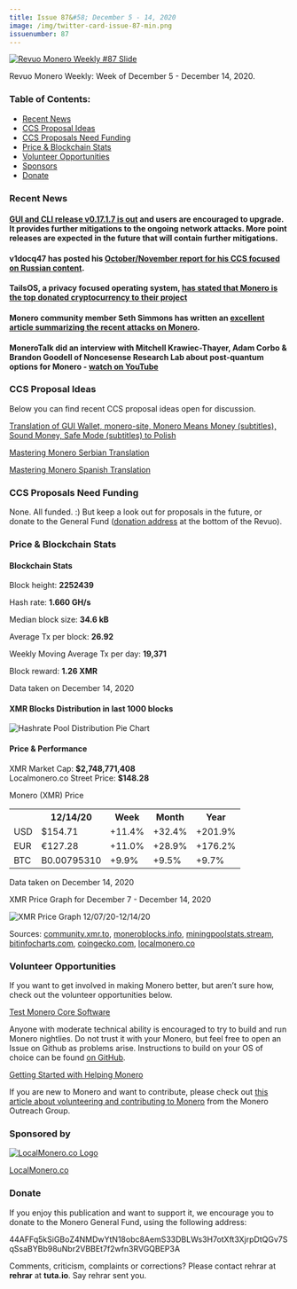```yaml
---
title: Issue 87&#58; December 5 - 14, 2020
image: /img/twitter-card-issue-87-min.png
issuenumber: 87
---
```

[<img src="/img/img-issue87-min.png" alt="Revuo Monero Weekly #87 Slide" class="img-lead">](/issue-87.html)

<p class="text-lead">Revuo Monero Weekly: Week of December 5 - December 14, 2020.</p>
<!--more-->

<h3>Table of Contents:</h3>
<ul class="contents">
    <li><a href="#news">Recent News</a></li>
    <li><a href="#ideas">CCS Proposal Ideas</a></li>
    <li><a href="#proposals">CCS Proposals Need Funding</a></li>
    <li><a href="#stats">Price & Blockchain Stats</a></li>
    <li><a href="#volunteer">Volunteer Opportunities</a></li>
    <li><a href="#sponsor">Sponsors</a></li>
    <li><a href="#donate">Donate</a></li>
</ul>

<h3 id="news">Recent News</h3>

<div class="newsbyte">
    <h4><a href="https://www.reddit.com/r/Monero/comments/kd59xm/cli_gui_v01717_oxygen_orion_released/" target="_blank">GUI and CLI release v0.17.1.7 is out</a> and users are encouraged to upgrade. It provides further mitigations to the ongoing network attacks. More point releases are expected in the future that will contain further mitigations.</h4>
</div>

<div class="newsbyte">
    <h4>v1docq47 has posted his <a href="https://www.reddit.com/r/Monero/comments/k9ocwc/october_november_monthly_report_from_v1docq47_ccs/" target="_blank">October/November report for his CCS focused on Russian content</a>.</h4>
</div>

<div class="newsbyte">
    <h4>TailsOS, a privacy focused operating system, <a href="https://twitter.com/tails_live/status/1336705918168428545?s=21" target="_blank">has stated that Monero is the top donated cryptocurrency to their project</a></h4>
</div>

<div class="newsbyte">
    <h4>Monero community member Seth Simmons has written an <a href="https://sethsimmons.me/posts/moneros-ongoing-network-attack/" target="_blank">excellent article summarizing the recent attacks on Monero</a>.</h4>
</div>

<div class="newsbyte">
    <h4>MoneroTalk did an interview with Mitchell Krawiec-Thayer, Adam Corbo & Brandon Goodell of Noncesense Research Lab about post-quantum options for Monero - <a href="https://www.youtube.com/watch?v=j02QoI4ZlnU" target="_blank">watch on YouTube</a></h4>
</div>

<h3 id="ideas">CCS Proposal Ideas</h3>

<p>Below you can find recent CCS proposal ideas open for discussion.</p>

<div class="proposal">
<p><a href="https://repo.getmonero.org/monero-project/ccs-proposals/-/merge_requests/190" target="_blank">Translation of GUI Wallet, monero-site, Monero Means Money (subtitles), Sound Money, Safe Mode (subtitles) to Polish</a></p>
</div>

<div class="proposal">
<p><a href="https://repo.getmonero.org/monero-project/ccs-proposals/-/merge_requests/185" target="_blank">Mastering Monero Serbian Translation</a></p>
</div>

<div class="proposal">
<p><a href="https://repo.getmonero.org/monero-project/ccs-proposals/-/merge_requests/182" target="_blank">Mastering Monero Spanish Translation</a></p>
</div>

<h3 id="proposals">CCS Proposals Need Funding</h3>

None. All funded. :) But keep a look out for proposals in the future, or donate to the General Fund (<a href="#donate">donation address</a> at the bottom of the Revuo).

<h3 id="stats">Price & Blockchain Stats</h3>

<h4 class="stat">Blockchain Stats</h4>

<div class="bcstats">
    <p>Block height: <b>2252439</b></p>
    <p>Hash rate: <b>1.660 GH/s</b></p>
    <p>Median block size: <b>34.6 kB</b></p>
    <p>Average Tx per block: <b>26.92</b></p>
    <p>Weekly Moving Average Tx per day: <b>19,371</b></p>
    <p>Block reward: <b>1.26 XMR</b></p>
</div>
<p class="note">Data taken on December 14, 2020</p>

<h4 class="stat">XMR Blocks Distribution in last 1000 blocks</h4>
<p><img src="/img/hashrate-pool-distribution-1214.png" alt="Hashrate Pool Distribution Pie Chart"/></p>

<h4 class="stat">Price & Performance</h4>

<div class="price-intro">XMR Market Cap: <b>$2,748,771,408</b><br>Localmonero.co Street Price: <b>$148.28</b></div>

<p class="table-title">Monero (XMR) Price</p>
<table class="price-table">
  <tr class="row1">
    <th></th>
    <th>12/14/20</th>
    <th>Week</th>
    <th>Month</th>
    <th>Year</th>
  </tr>
  <tr>
    <td data-th="XMR to">USD</td>
    <td data-th="12/14/20">$154.71</td>
    <td data-th="Week" class="green">+11.4%</td>
    <td data-th="Month" class="green">+32.4%</td>
    <td data-th="Year" class="green">+201.9%</td>
  </tr>
  <tr class="row3">
    <td data-th="XMR to">EUR</td>
    <td data-th="12/14/20">€127.28</td>
    <td data-th="Week" class="green">+11.0%</td>
    <td data-th="Month" class="green">+28.9%</td>
    <td data-th="Year" class="green">+176.2%</td>
  </tr>
  <tr>
    <td data-th="XMR to">BTC</td>
    <td data-th="12/14/20">B0.00795310</td>
    <td data-th="Week" class="green">+9.9%</td>
    <td data-th="Month" class="green">+9.5%</td>
    <td data-th="Year" class="green">+9.7%</td>
  </tr>
</table>
<p class="note">Data taken on December 14, 2020</p>

<p class="table-title">XMR Price Graph for December 7 - December 14, 2020</p>

![XMR Price Graph 12/07/20-12/14/20](/img/weekly-chart-1214.png "XMR Price Graph 12/07/20-12/14/20") 

Sources: <a href="https://community.xmr.to/explorer/mainnet/" target="_blank">community.xmr.to</a>, <a href="https://moneroblocks.info/stats/transaction-stats" target="_blank">moneroblocks.info</a>, <a href="https://miningpoolstats.stream/monero" target="_blank">miningpoolstats.stream</a>, <a href="https://bitinfocharts.com/monero/" target="_blank">bitinfocharts.com</a>, <a href="https://www.coingecko.com/" target="_blank">coingecko.com</a>, <a href="https://localmonero.co/" target="_blank">localmonero.co</a>

<h3 id="volunteer">Volunteer Opportunities</h3>

<p>If you want to get involved in making Monero better, but aren’t sure how, check out the volunteer opportunities below.</p>

<div class="newsbyte">
    <p class="date"><a href="https://github.com/monero-project/monero" target="_blank">Test Monero Core Software</a></p>
    <p>Anyone with moderate technical ability is encouraged to try to build and run Monero nightlies. Do not trust it with your Monero, but feel free to open an Issue on Github as problems arise. Instructions to build on your OS of choice can be found <a href="https://github.com/monero-project/monero#compiling-monero-from-source" target="_blank">on GitHub</a>. </p>
</div>

<div class="newsbyte">
    <p class="date"><a href="https://github.com/monero-project/monero" target="_blank">Getting Started with Helping Monero</a></p>
    <p>If you are new to Monero and want to contribute, please check out <a href="https://www.monerooutreach.org/stories/getting-started-helping-monero.php" target="_blank">this article about volunteering and contributing to Monero</a> from the Monero Outreach Group. </p>
</div>

<h3 id="sponsor">Sponsored by</h3>

<p><a href="https://localmonero.co/" target="_blank"><img src="/img/localmonero-logo.png" alt="LocalMonero.co Logo" class="localmonero"></a></p>

<p class="text-center"><a href="https://localmonero.co/" target="_blank">LocalMonero.co</a></p>

<h3 id="donate">Donate</h3>

<p markdown="1">If you enjoy this publication and want to support it, we encourage you to donate to the Monero General Fund, using the following address:</p>

<p class="address" markdown="1">44AFFq5kSiGBoZ4NMDwYtN18obc8AemS33DBLWs3H7otXft3XjrpDtQGv7SqSsaBYBb98uNbr2VBBEt7f2wfn3RVGQBEP3A</p>

<!--p><a href="monero:44AFFq5kSiGBoZ4NMDwYtN18obc8AemS33DBLWs3H7otXft3XjrpDtQGv7SqSsaBYBb98uNbr2VBBEt7f2wfn3RVGQBEP3A" class="qr"><img src="/img/donate-monero.png"></a></p-->

Comments, criticism, complaints or corrections? Please contact rehrar at **rehrar** at **tuta.io**. Say rehrar sent you.